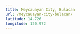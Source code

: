 ```yaml
---
title: Meycauayan City, Bulacan
url: /meycauayan-city-bulacan/
latitude: 14.726
longitude: 120.972
---
```

